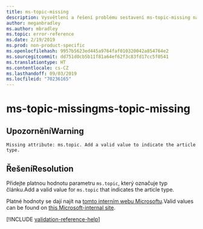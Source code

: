 ```yaml
---
title: ms-topic-missing
description: Vysvětlení a řešení problému sestavení ms-topic-missing na webu Docs
author: meganbradley
ms.author: mbradley
ms.topic: error-reference
ms.date: 2/19/2019
ms.prod: non-product-specific
ms.openlocfilehash: 9957b5623ed445a9764faf010320042a854764e2
ms.sourcegitcommit: dd751d0cb5b11f81a64ef62f3c83fd17cc5f0541
ms.translationtype: HT
ms.contentlocale: cs-CZ
ms.lasthandoff: 09/03/2019
ms.locfileid: "70236165"
---
```

# <a name="ms-topic-missing"></a><span data-ttu-id="622b4-103">ms-topic-missing</span><span class="sxs-lookup"><span data-stu-id="622b4-103">ms-topic-missing</span></span>

## <a name="warning"></a><span data-ttu-id="622b4-104">Upozornění</span><span class="sxs-lookup"><span data-stu-id="622b4-104">Warning</span></span>

`Missing attribute: ms.topic. Add a valid value to indicate the article type.`

## <a name="resolution"></a><span data-ttu-id="622b4-105">Řešení</span><span class="sxs-lookup"><span data-stu-id="622b4-105">Resolution</span></span>

<span data-ttu-id="622b4-106">Přidejte platnou hodnotu parametru `ms.topic`, který označuje typ článku.</span><span class="sxs-lookup"><span data-stu-id="622b4-106">Add a valid value for `ms.topic` that indicates the article type.</span></span>

<span data-ttu-id="622b4-107">Platné hodnoty se dají najít na [tomto interním webu Microsoftu](https://docsmetadatatool.azurewebsites.net/allowlists).</span><span class="sxs-lookup"><span data-stu-id="622b4-107">Valid values can be found on [this Microsoft-internal site](https://docsmetadatatool.azurewebsites.net/allowlists).</span></span>

<!--make sure to add this file to your includes folder and verify the path-->
[!INCLUDE [validation-reference-help](includes/validation-reference-help.md)]
